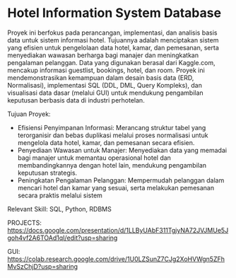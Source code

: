 # Hotel Information System Database
Proyek ini berfokus pada perancangan, implementasi, dan analisis basis data untuk sistem informasi hotel. Tujuannya adalah menciptakan sistem yang efisien untuk pengelolaan data hotel, kamar, dan pemesanan, serta menyediakan wawasan berharga bagi manajer dan meningkatkan pengalaman pelanggan. Data yang digunakan berasal dari Kaggle.com, mencakup informasi guestlist, bookings, hotel, dan room. Proyek ini mendemonstrasikan kemampuan dalam desain basis data (ERD, Normalisasi), implementasi SQL (DDL, DML, Query Kompleks), dan visualisasi data dasar (melalui GUI) untuk mendukung pengambilan keputusan berbasis data di industri perhotelan.

Tujuan Proyek:
- Efisiensi Penyimpanan Informasi: Merancang struktur tabel yang terorganisir dan bebas duplikasi melalui proses normalisasi untuk mengelola data hotel, kamar, dan pemesanan secara efisien.
- Penyediaan Wawasan untuk Manajer: Menyediakan data yang memadai bagi manajer untuk memantau operasional hotel dan membandingkannya dengan hotel lain, mendukung pengambilan keputusan strategis.
- Peningkatan Pengalaman Pelanggan: Mempermudah pelanggan dalam mencari hotel dan kamar yang sesuai, serta melakukan pemesanan secara praktis melalui sistem

Relevant Skill: SQL, Python, RDBMS

PROJECTS: https://docs.google.com/presentation/d/1LLByUAbF311TgjyNA72JVJMUe5Jgoh4vf2A6TOAd1qI/edit?usp=sharing

GUI: https://colab.research.google.com/drive/1U0LZSunZ7CJg2XoHVWgn5ZFhMvSzChjD?usp=sharing
